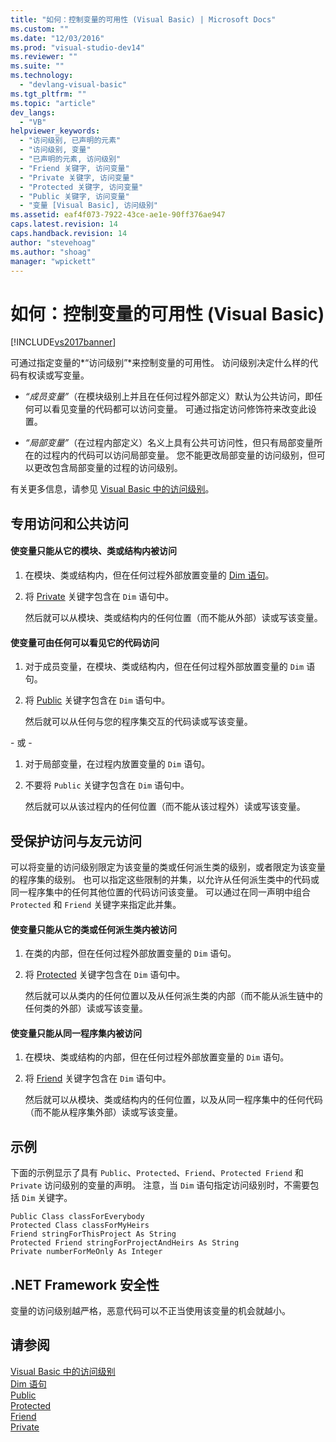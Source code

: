 ```yaml
---
title: "如何：控制变量的可用性 (Visual Basic) | Microsoft Docs"
ms.custom: ""
ms.date: "12/03/2016"
ms.prod: "visual-studio-dev14"
ms.reviewer: ""
ms.suite: ""
ms.technology: 
  - "devlang-visual-basic"
ms.tgt_pltfrm: ""
ms.topic: "article"
dev_langs: 
  - "VB"
helpviewer_keywords: 
  - "访问级别, 已声明的元素"
  - "访问级别, 变量"
  - "已声明的元素, 访问级别"
  - "Friend 关键字, 访问变量"
  - "Private 关键字, 访问变量"
  - "Protected 关键字, 访问变量"
  - "Public 关键字, 访问变量"
  - "变量 [Visual Basic], 访问级别"
ms.assetid: eaf4f073-7922-43ce-ae1e-90ff376ae947
caps.latest.revision: 14
caps.handback.revision: 14
author: "stevehoag"
ms.author: "shoag"
manager: "wpickett"
---
```

# 如何：控制变量的可用性 (Visual Basic)
[!INCLUDE[vs2017banner](../../../../csharp/includes/vs2017banner.md)]

可通过指定变量的*“访问级别”*来控制变量的可用性。  访问级别决定什么样的代码有权读或写变量。  
  
-   *“成员变量”*（在模块级别上并且在任何过程外部定义）默认为公共访问，即任何可以看见变量的代码都可以访问变量。  可通过指定访问修饰符来改变此设置。  
  
-   *“局部变量”*（在过程内部定义）名义上具有公共可访问性，但只有局部变量所在的过程内的代码可以访问局部变量。  您不能更改局部变量的访问级别，但可以更改包含局部变量的过程的访问级别。  
  
 有关更多信息，请参见 [Visual Basic 中的访问级别](../../../../visual-basic/programming-guide/language-features/declared-elements/access-levels.md)。  
  
## 专用访问和公共访问  
  
#### 使变量只能从它的模块、类或结构内被访问  
  
1.  在模块、类或结构内，但在任何过程外部放置变量的 [Dim 语句](../../../../visual-basic/language-reference/statements/dim-statement.md)。  
  
2.  将 [Private](../../../../visual-basic/language-reference/modifiers/private.md) 关键字包含在 `Dim` 语句中。  
  
     然后就可以从模块、类或结构内的任何位置（而不能从外部）读或写该变量。  
  
#### 使变量可由任何可以看见它的代码访问  
  
1.  对于成员变量，在模块、类或结构内，但在任何过程外部放置变量的 `Dim` 语句。  
  
2.  将 [Public](../../../../visual-basic/language-reference/modifiers/public.md) 关键字包含在 `Dim` 语句中。  
  
     然后就可以从任何与您的程序集交互的代码读或写该变量。  
  
 \- 或 \-  
  
1.  对于局部变量，在过程内放置变量的 `Dim` 语句。  
  
2.  不要将 `Public` 关键字包含在 `Dim` 语句中。  
  
     然后就可以从该过程内的任何位置（而不能从该过程外）读或写该变量。  
  
## 受保护访问与友元访问  
 可以将变量的访问级别限定为该变量的类或任何派生类的级别，或者限定为该变量的程序集的级别。  也可以指定这些限制的并集，以允许从任何派生类中的代码或同一程序集中的任何其他位置的代码访问该变量。  可以通过在同一声明中组合 `Protected` 和 `Friend` 关键字来指定此并集。  
  
#### 使变量只能从它的类或任何派生类内被访问  
  
1.  在类的内部，但在任何过程外部放置变量的 `Dim` 语句。  
  
2.  将 [Protected](../../../../visual-basic/language-reference/modifiers/protected.md) 关键字包含在 `Dim` 语句中。  
  
     然后就可以从类内的任何位置以及从任何派生类的内部（而不能从派生链中的任何类的外部）读或写该变量。  
  
#### 使变量只能从同一程序集内被访问  
  
1.  在模块、类或结构的内部，但在任何过程外部放置变量的 `Dim` 语句。  
  
2.  将 [Friend](../../../../visual-basic/language-reference/modifiers/friend.md) 关键字包含在 `Dim` 语句中。  
  
     然后就可以从模块、类或结构内的任何位置，以及从同一程序集中的任何代码（而不能从程序集外部）读或写该变量。  
  
## 示例  
 下面的示例显示了具有 `Public`、`Protected`、`Friend`、`Protected Friend` 和 `Private` 访问级别的变量的声明。  注意，当 `Dim` 语句指定访问级别时，不需要包括 `Dim` 关键字。  
  
```  
Public Class classForEverybody  
Protected Class classForMyHeirs  
Friend stringForThisProject As String  
Protected Friend stringForProjectAndHeirs As String  
Private numberForMeOnly As Integer  
```  
  
## .NET Framework 安全性  
 变量的访问级别越严格，恶意代码可以不正当使用该变量的机会就越小。  
  
## 请参阅  
 [Visual Basic 中的访问级别](../../../../visual-basic/programming-guide/language-features/declared-elements/access-levels.md)   
 [Dim 语句](../../../../visual-basic/language-reference/statements/dim-statement.md)   
 [Public](../../../../visual-basic/language-reference/modifiers/public.md)   
 [Protected](../../../../visual-basic/language-reference/modifiers/protected.md)   
 [Friend](../../../../visual-basic/language-reference/modifiers/friend.md)   
 [Private](../../../../visual-basic/language-reference/modifiers/private.md)